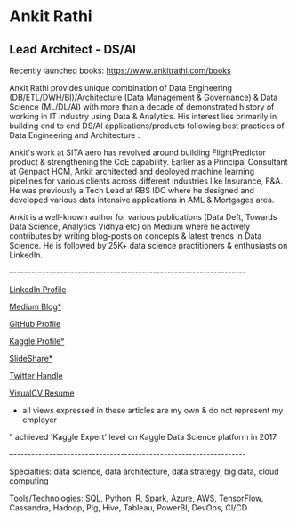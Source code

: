 # Ankit Rathi
## Lead Architect - DS/AI

Recently launched books: https://www.ankitrathi.com/books

Ankit Rathi provides unique combination of Data Engineering (DB/ETL/DWH/BI)/Architecture (Data Management & Governance) & Data Science (ML/DL/AI) with more than a decade of demonstrated history of working in IT industry using Data & Analytics. His interest lies primarily in building end to end DS/AI applications/products following best practices of Data Engineering and Architecture . 

Ankit's work at SITA aero has revolved around building FlightPredictor product & strengthening the CoE capability. Earlier as a Principal Consultant at Genpact HCM, Ankit architected and deployed machine learning pipelines for various clients across different industries like Insurance, F&A. He was previously a Tech Lead at RBS IDC where he designed and developed various data intensive applications in AML & Mortgages area. 

Ankit is a well-known author for various publications (Data Deft, Towards Data Science, Analytics Vidhya etc) on Medium where he actively contributes by writing blog-posts on concepts & latest trends in Data Science. He is followed by 25K+ data science practitioners & enthusiasts on LinkedIn.

–-----------------------------------------------------------------

[LinkedIn Profile](https://www.linkedin.com/in/ankitrathi/)

[Medium Blog*](https://medium.com/@rathi.ankit)

[GitHub Profile](https://github.com/ankitrathi169)

[Kaggle Profile°](https://www.kaggle.com/ankitrathi)

[SlideShare*](https://www.slideshare.net/ankitrathi)

[Twitter Handle](https://twitter.com/rathiankit)

[VisualCV Resume](https://www.visualcv.com/ankit-rathi)

* all views expressed in these articles are my own & do not represent my employer

° achieved 'Kaggle Expert' level on Kaggle Data Science platform in 2017

–-----------------------------------------------------------------

Specialties: data science, data architecture, data strategy, big data, cloud computing

Tools/Technologies: SQL, Python, R, Spark, Azure, AWS, TensorFlow, Cassandra, Hadoop, Pig, Hive, Tableau, PowerBI, DevOps, CI/CD
